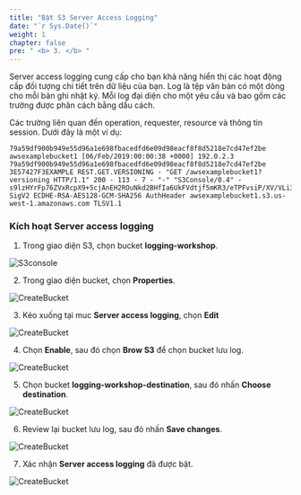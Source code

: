 ```yaml
---
title: "Bật S3 Server Access Logging"
date: "`r Sys.Date()`"
weight: 1
chapter: false
pre: " <b> 3. </b> "
---
```


Server access logging cung cấp cho bạn khả năng hiển thị các hoạt động cấp đối tượng chi tiết trên dữ liệu của bạn. Log là tệp văn bản có một dòng cho mỗi bản ghi nhật ký. Mỗi log đại diện cho một yêu cầu và bao gồm các trường được phân cách bằng dấu cách.

Các trường liên quan đến operation, requester, resource và thông tin session. Dưới đây là một ví dụ:

```
79a59df900b949e55d96a1e698fbacedfd6e09d98eacf8f8d5218e7cd47ef2be awsexamplebucket1 [06/Feb/2019:00:00:38 +0000] 192.0.2.3 79a59df900b949e55d96a1e698fbacedfd6e09d98eacf8f8d5218e7cd47ef2be 3E57427F3EXAMPLE REST.GET.VERSIONING - "GET /awsexamplebucket1?versioning HTTP/1.1" 200 - 113 - 7 - "-" "S3Console/0.4" - s9lzHYrFp76ZVxRcpX9+5cjAnEH2ROuNkd2BHfIa6UkFVdtjf5mKR3/eTPFvsiP/XV/VLi31234= SigV2 ECDHE-RSA-AES128-GCM-SHA256 AuthHeader awsexamplebucket1.s3.us-west-1.amazonaws.com TLSV1.1
```

### Kích hoạt Server access logging

1. Trong giao diện S3, chọn bucket **logging-workshop**.

![S3console](Workshop-1/images/3.connect/30.png)

2. Trong giao diện bucket, chọn **Properties**.

![CreateBucket](Workshop-1/images/3.connect/31.png)

3. Kéo xuống tại muc **Server access logging**, chọn **Edit**

![CreateBucket](Workshop-1/images/3.connect/32.png)

4. Chọn **Enable**, sau đó chọn **Brow S3** để chọn bucket lưu log.

![CreateBucket](Workshop-1/images/3.connect/33.png)

5. Chọn bucket **logging-workshop-destination**, sau đó nhấn **Choose destination**.

![CreateBucket](Workshop-1/images/3.connect/34.png)

6. Review lại bucket lưu log, sau đó nhấn **Save changes**.

![CreateBucket](Workshop-1/images/3.connect/35.png)

7. Xác nhận **Server access logging** đã được bật.

![CreateBucket](Workshop-1/images/3.connect/36.png)
